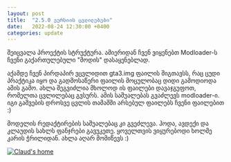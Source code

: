 ```yaml
---
layout: post
title:  "2.5.0 ვერსიის ცვლილებები"
date:   2022-08-24 12:30:00 +0400
categories: update
---
```

შეიცვალა პროექტის სტრუქტურა. ამიერიდან ჩვენ ვიყენებთ Modloader-ს ჩვენი გაქართულებული "მოდის" დასაყენებლად.
<!--more-->
აქამდე ჩვენ პირდაპირ ვცვლიდით gta3.img ფაილის შიგთავსს, რაც ცუდი პრაქტიკა იყო და გადმოსაწერი ფაილის მოცულობაც
დიდი გამოდიოდა ამის გამო. ახლა შეგვიძლია მხოლოდ ის ფაილები დავაჯგუფოთ, რომელთა ცვლილებაც გვსურს.
ამის საშუალებას გვაძლევს modloader-ი. იგი გაშვების დროსვე ცვლის თამაშში არსებულ ფაილებს ჩვენი ფაილებით :)

მოდელის რედაქტირების საშუალებაც კი გვეძლევა. ჰოდა, ავდექი და კლაუდის სახლს ფანჯრები გავუკეთე. ყოველთვის ვიყურებოდი ხოლმე 
კარის ჭრილიდან. ახლა აღარ მომიწევს :)

<div class="d-flex justify-content-center bg-black">
    <a target="_blank" href="{{ '/assets/image/Changes in v.2.5.0/Home.png' | relative_url }}">
        <img class="img-fluid" target="_blank" src="{{ '/assets/image/Changes in v.2.5.0/Home_prev.jpg' | relative_url }}" alt="Claud's home">
    </a>
</div>